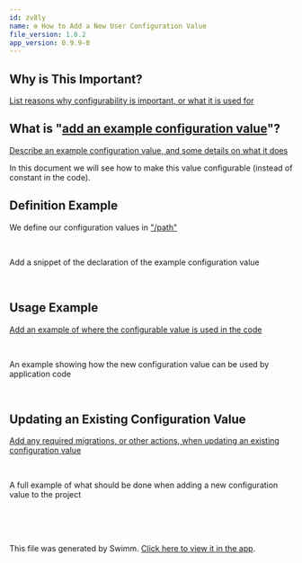 ```yaml
---
id: zv8ly
name: ⚙️ How to Add a New User Configuration Value
file_version: 1.0.2
app_version: 0.9.9-0
---
```


## Why is This Important?

[List reasons why configurability is important, or what it is used for](#text-placeholder-id-4b16)


## What is "[add an example configuration value](#text-placeholder-id-4065)"?

[Describe an example configuration value, and some details on what it does](#text-placeholder-id-9c33)

In this document we will see how to make this value configurable (instead of constant in the code).


## Definition Example

We define our configuration values in ["/path"](#text-placeholder-id-47d1)

<br/>

<!-- TEMPLATE-swimm-snippet-placeholder -->
Add a snippet of the declaration of the example configuration value

<br/>


## Usage Example

[Add an example of where the configurable value is used in the code](#text-placeholder-id-a44d)

<br/>

<!-- TEMPLATE-swimm-snippet-placeholder -->
An example showing how the new configuration value can be used by application code

<br/>


## Updating an Existing Configuration Value

[Add any required migrations, or other actions, when updating an existing configuration value](#text-placeholder-id-8a18)

<br/>

<!-- TEMPLATE-swimm-snippet-placeholder -->
A full example of what should be done when adding a new configuration value to the project

<br/>

<br/>



<br/>

This file was generated by Swimm. [Click here to view it in the app](http://localhost:5000/repos/Z2l0aHViJTNBJTNBcHJvcGVydHktbGlzdGluZy1zYW5kYm94JTNBJTNBc3dpbW1pbw==/docs/zv8ly).